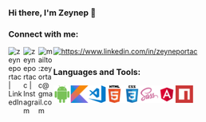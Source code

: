 ### Hi there, I'm Zeynep 👋

### Connect with me:

<a href="https://www.linkedin.com/in/zeyneportac" target="_blank">
    <img src="https://cdn.jsdelivr.net/npm/simple-icons@v3/icons/linkedin.svg"  width="30px" alt="https://www.linkedin.com/in/zeyneportac">
</a>
<img align="left" alt="zeyneportac | LinkedIn" width="30px" src="https://cdn.jsdelivr.net/npm/simple-icons@v3/icons/linkedin.svg" />
<img align="left" alt="zeyneportacc | Instagram" width="30px" src="https://cdn.jsdelivr.net/npm/simple-icons@v3/icons/instagram.svg" />
<img align="left" alt="mailto:zeyortac@gmail.com" | Gmail" width="30px" src="https://cdn.jsdelivr.net/npm/simple-icons@v3/icons/gmail.svg" />

<br />

### Languages and Tools:
<img align="left" alt="Android" width="35px" src="https://raw.githubusercontent.com/github/explore/80688e429a7d4ef2fca1e82350fe8e3517d3494d/topics/android/android.png" />
<img align="left" alt="Kotlin" width="35px" src="https://raw.githubusercontent.com/github/explore/80688e429a7d4ef2fca1e82350fe8e3517d3494d/topics/kotlin/kotlin.png" />
<img align="left" alt="Visual Studio Code" width="35px" src="https://raw.githubusercontent.com/github/explore/80688e429a7d4ef2fca1e82350fe8e3517d3494d/topics/visual-studio-code/visual-studio-code.png" />
<img align="left" alt="HTML5" width="35px" src="https://raw.githubusercontent.com/github/explore/80688e429a7d4ef2fca1e82350fe8e3517d3494d/topics/html/html.png" />
<img align="left" alt="CSS3" width="35px" src="https://raw.githubusercontent.com/github/explore/80688e429a7d4ef2fca1e82350fe8e3517d3494d/topics/css/css.png" />
<img align="left" alt="Sass" width="35px" src="https://raw.githubusercontent.com/github/explore/80688e429a7d4ef2fca1e82350fe8e3517d3494d/topics/sass/sass.png" />
<img align="left" alt="Angular" width="35px" src="https://raw.githubusercontent.com/github/explore/80688e429a7d4ef2fca1e82350fe8e3517d3494d/topics/angular/angular.png" />
<img align="left" alt="NPM" width="35px" src="https://raw.githubusercontent.com/github/explore/80688e429a7d4ef2fca1e82350fe8e3517d3494d/topics/npm/npm.png" />

